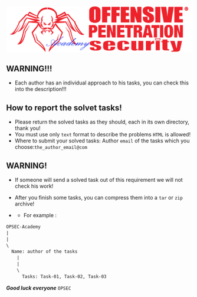 ![](https://github.com/Offensive-Penetration-Security/OPSEC-Academy/blob/main/Docs/logo300-Academy.png)

## WARNING!!! 
- Еach author has an individual approach to his tasks, you can check this into the description!!!

## How to report the solvet tasks!
- Please return the solved tasks as they should, each in its own directory, thank you! 
- You must use only `text` format to describe the problems `HTML` is allowed!
- Where to submit your solved tasks: Author `email` of the tasks which you choose:`the_author_email@com`

## WARNING!
- If someone will send a solved task out of this requirement we will not check his work!
- After you finish some tasks, you can compress them into a `tar` or `zip` archive!

- - For example :

```txt
OPSEC-Academy
|
|
\ 
  Name: author of the tasks
    |
    |
    \
      Tasks: Task-01, Task-02, Task-03
```


***Good luck everyone*** `OPSEC`
